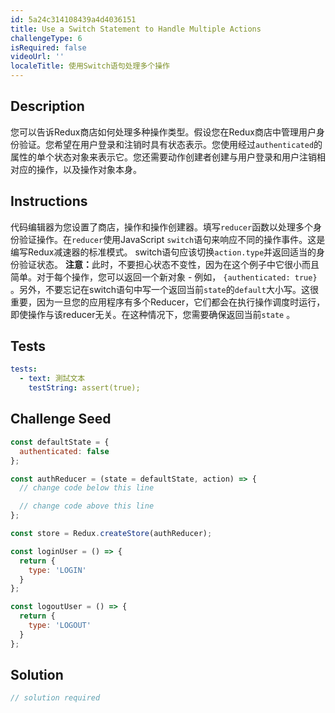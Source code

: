 ```yaml
---
id: 5a24c314108439a4d4036151
title: Use a Switch Statement to Handle Multiple Actions
challengeType: 6
isRequired: false
videoUrl: ''
localeTitle: 使用Switch语句处理多个操作
---
```


## Description
<section id="description">您可以告诉Redux商店如何处理多种操作类型。假设您在Redux商店中管理用户身份验证。您希望在用户登录和注销时具有状态表示。您使用经过<code>authenticated</code>的属性的单个状态对象来表示它。您还需要动作创建者创建与用户登录和用户注销相对应的操作，以及操作对象本身。 </section>

## Instructions
<section id="instructions">代码编辑器为您设置了商店，操作和操作创建器。填写<code>reducer</code>函数以处理多个身份验证操作。在<code>reducer</code>使用JavaScript <code>switch</code>语句来响应不同的操作事件。这是编写Redux减速器的标准模式。 switch语句应该切换<code>action.type</code>并返回适当的身份验证状态。 <strong>注意：</strong>此时，不要担心状态不变性，因为在这个例子中它很小而且简单。对于每个操作，您可以返回一个新对象 - 例如， <code>{authenticated: true}</code> 。另外，不要忘记在switch语句中写一个返回当前<code>state</code>的<code>default</code>大小写。这很重要，因为一旦您的应用程序有多个Reducer，它们都会在执行操作调度时运行，即使操作与该reducer无关。在这种情况下，您需要确保返回当前<code>state</code> 。 </section>

## Tests
<section id='tests'>

```yml
tests:
  - text: 測試文本
    testString: assert(true);

```

</section>

## Challenge Seed
<section id='challengeSeed'>

<div id='jsx-seed'>

```jsx
const defaultState = {
  authenticated: false
};

const authReducer = (state = defaultState, action) => {
  // change code below this line

  // change code above this line
};

const store = Redux.createStore(authReducer);

const loginUser = () => {
  return {
    type: 'LOGIN'
  }
};

const logoutUser = () => {
  return {
    type: 'LOGOUT'
  }
};

```

</div>



</section>

## Solution
<section id='solution'>

```js
// solution required
```
</section>
